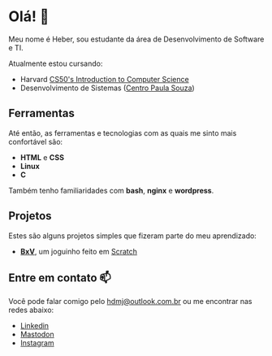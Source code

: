 # Olá! 👋

Meu nome é Heber, sou estudante da área de Desenvolvimento de Software e TI.

Atualmente estou cursando:

- Harvard [CS50's Introduction to Computer Science](https://cs50.harvard.edu/x/2022/)
- Desenvolvimento de Sistemas ([Centro Paula Souza](https://www.cps.sp.gov.br/))


## Ferramentas

Até então, as ferramentas e tecnologias com as quais me sinto mais confortável são:

- **HTML** e **CSS**
- **Linux**
- **C**

Também tenho familiaridades com **bash**, **nginx** e **wordpress**.

## Projetos

Estes são alguns projetos simples que fizeram parte do meu aprendizado:

- **[BxV](https://scratch.mit.edu/projects/704338674/)**, um joguinho feito em [Scratch](https://scratch.mit.edu)


## Entre em contato 📫

Você pode falar comigo pelo <hdmj@outlook.com.br> ou me encontrar nas redes abaixo:

- [Linkedin](linkedin.com/hdmj)
- [Mastodon](https://mastodon.com.br/@hdmj)
- [Instagram](https://instagram.com/hebinzin)

